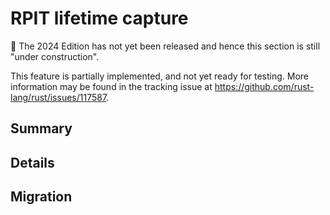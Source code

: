 # RPIT lifetime capture

🚧 The 2024 Edition has not yet been released and hence this section is still "under construction".

This feature is partially implemented, and not yet ready for testing.
More information may be found in the tracking issue at <https://github.com/rust-lang/rust/issues/117587>.

## Summary

## Details

## Migration

